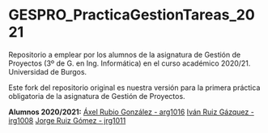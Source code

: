 
# GESPRO_PracticaGestionTareas_2021
Repositorio a emplear por los alumnos de la asignatura de Gestión de Proyectos (3º de G. en Ing. Informática) en el curso académico 2020/21. Universidad de Burgos.

Este fork del repositorio original es nuestra versión para la primera práctica obligatoria de la asignatura de Gestión de Proyectos.

**Alumnos 2020/2021:**
[Áxel Rubio González   -   arg1016](https://github.com/arg1016)
[Iván Ruiz Gázquez    -   irg1008](https://github.com/irg1008)
[Jorge Ruiz Gómez   -   jrg1011](https://github.com/jrg1011)

